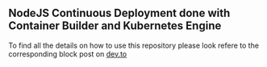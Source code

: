 ## NodeJS Continuous Deployment done with Container Builder and Kubernetes Engine

To find all the details on how to use this repository please look refere to the corresponding block post on [dev.to](https://dev.to)
